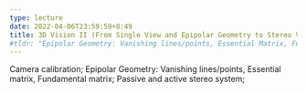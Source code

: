 ```yaml
---
type: lecture
date: 2022-04-06T23:59:59+8:49
title: 3D Vision II (From Single View and Epipolar Geometry to Stereo Vision)
#tldr: "Epipolar Geometry: Vanishing lines/points, Essential Matrix, Fundamental Matrix; Stereo System"
---
```

Camera calibration; Epipolar Geometry: Vanishing lines/points, Essential matrix, Fundamental matrix;  Passive and active stereo system;
